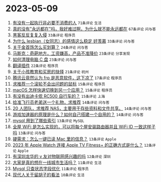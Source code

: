 # 2023-05-09

1. [有没有一起执行非必要不消费的人](https://www.v2ex.com/t/938467) `71条评论` `生活`
1. [真的没有"永远都在"吗，我好难过啊，为什么就不能永远都在](https://www.v2ex.com/t/938493) `67条评论` `问与答`
1. [黑客反反复复入侵](https://www.v2ex.com/t/938497) `33条评论` `程序员`
1. [为什么 lesbian（女同志）的感情这么稳定 好羡慕](https://www.v2ex.com/t/938487) `33条评论` `问与答`
1. [关于金首饰怎么买划算？](https://www.v2ex.com/t/938470) `24条评论` `问与答`
1. [马斯克：奇葩地方，工资嫌高，产品不准降价](https://www.v2ex.com/t/938506) `23条评论` `分享发现`
1. [如何清理电脑 C 盘](https://www.v2ex.com/t/938464) `23条评论` `问与答`
1. [翻译插件](https://www.v2ex.com/t/938453) `22条评论` `程序员`
1. [关于小孩教育和买房的抉择](https://www.v2ex.com/t/938468) `21条评论` `杭州`
1. [腾讯云竟然认为 frp 是恶意软件，这下凉了](https://www.v2ex.com/t/938528) `17条评论` `程序员`
1. [求推荐一个滚轮不会出问题的鼠标](https://www.v2ex.com/t/938554) `15条评论` `程序员`
1. [macOS 怎样快速切换到另一个应用？](https://www.v2ex.com/t/938510) `15条评论` `程序员`
1. [有没有出迪卡侬 RC500 自行车的？](https://www.v2ex.com/t/938461) `15条评论` `上海`
1. [给准飞行员老弟送一个礼物，求推荐](https://www.v2ex.com/t/938512) `14条评论` `问与答`
1. [20 人团队，求推荐 NAS，主要用于存些资料和文件共享。](https://www.v2ex.com/t/938472) `14条评论` `问与答`
1. [游戏加速器的原理是什么？如何自己搭建一个自用的？](https://www.v2ex.com/t/938458) `14条评论` `问与答`
1. [mysql 用到了哪些索引](https://www.v2ex.com/t/938507) `13条评论` `MySQL`
1. [全屋 WiFi 是怎么实现的，可以将每个屋安装路由器并且 WiFi ID 一致这样子吗](https://www.v2ex.com/t/938463) `13条评论` `问与答`
1. [硬需求：怎么一键已读 Mac 里的信息？](https://www.v2ex.com/t/938454) `13条评论` `Apple`
1. [2023 年 Apple Watch 连接 Apple TV Fitness+ 的正确方式是什么？](https://www.v2ex.com/t/938537) `12条评论` `Apple`
1. [有深圳龙华的 v 友对物联网感兴趣的吗](https://www.v2ex.com/t/938496) `12条评论` `深圳`
1. [大家是真的想在一线城市生活吗？](https://www.v2ex.com/t/938535) `11条评论` `生活`
1. [Mysql 只查状态字段优化](https://www.v2ex.com/t/938494) `11条评论` `程序员`
1. [现代人关于留胡子的看法](https://www.v2ex.com/t/938505) `10条评论` `生活`
